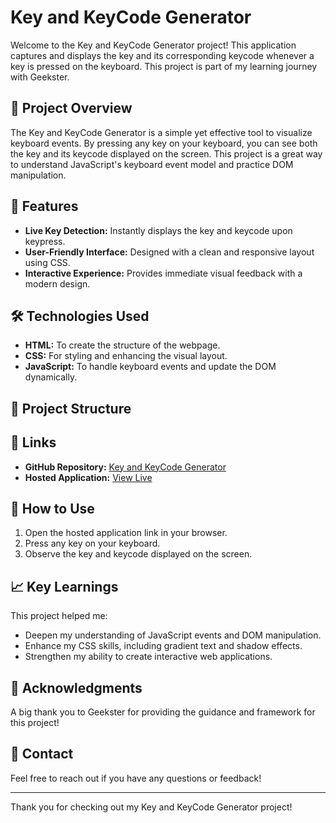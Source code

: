 # Key and KeyCode Generator

Welcome to the Key and KeyCode Generator project! This application captures and displays the key and its corresponding keycode whenever a key is pressed on the keyboard. This project is part of my learning journey with Geekster.

## 🚀 Project Overview

The Key and KeyCode Generator is a simple yet effective tool to visualize keyboard events. By pressing any key on your keyboard, you can see both the key and its keycode displayed on the screen. This project is a great way to understand JavaScript's keyboard event model and practice DOM manipulation.

## 🌟 Features

- **Live Key Detection:** Instantly displays the key and keycode upon keypress.
- **User-Friendly Interface:** Designed with a clean and responsive layout using CSS.
- **Interactive Experience:** Provides immediate visual feedback with a modern design.

## 🛠️ Technologies Used

- **HTML:** To create the structure of the webpage.
- **CSS:** For styling and enhancing the visual layout.
- **JavaScript:** To handle keyboard events and update the DOM dynamically.

## 📂 Project Structure


## 🔗 Links

- **GitHub Repository:** [Key and KeyCode Generator](https://github.com/BunniSingh/js--Task/tree/main/Getting_Keyboard_NameAndCode)
- **Hosted Application:** [View Live](https://66abd97d9e097e40d3ed7b5f--magnificent-caramel-11b0c8.netlify.app/)

## 📖 How to Use

1. Open the hosted application link in your browser.
2. Press any key on your keyboard.
3. Observe the key and keycode displayed on the screen.

## 📈 Key Learnings

This project helped me:

- Deepen my understanding of JavaScript events and DOM manipulation.
- Enhance my CSS skills, including gradient text and shadow effects.
- Strengthen my ability to create interactive web applications.

## 🙏 Acknowledgments

A big thank you to Geekster for providing the guidance and framework for this project!

## 📧 Contact

Feel free to reach out if you have any questions or feedback!

---

Thank you for checking out my Key and KeyCode Generator project!
